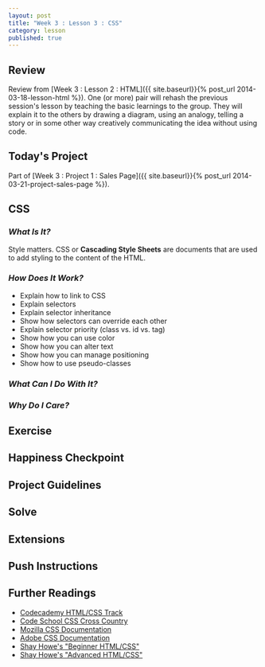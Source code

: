 ```yaml
---
layout: post
title: "Week 3 : Lesson 3 : CSS"
category: lesson
published: true
---
```


## Review

Review from [Week 3 : Lesson 2 : HTML]({{ site.baseurl}}{% post_url 2014-03-18-lesson-html %}).  One (or more) pair will rehash the previous session's lesson by teaching the basic learnings to the group.  They will explain it to the others by drawing a diagram, using an analogy, telling a story or in some other way creatively communicating the idea without using code.

## Today's Project<a name="todays-project"></a>

Part of [Week 3 : Project 1 : Sales Page]({{ site.baseurl}}{% post_url 2014-03-21-project-sales-page %}).

## CSS

### _What Is It?_

Style matters.  CSS or **Cascading Style Sheets** are documents that are used to add styling to the content of the HTML.   

### _How Does It Work?_

* Explain how to link to CSS
* Explain selectors
* Explain selector inheritance
* Show how selectors can override each other
* Explain selector priority (class vs. id vs. tag)
* Show how you can use color
* Show how you can alter text
* Show how you can manage positioning
* Show how to use pseudo-classes

### _What Can I Do With It?_

### _Why Do I Care?_

## Exercise

## Happiness Checkpoint

## Project Guidelines

## Solve

## Extensions

## Push Instructions

## Further Readings

* [Codecademy HTML/CSS Track](http://www.codecademy.com/tracks/web)
* [Code School CSS Cross Country](https://www.codeschool.com/courses/css-cross-country)
* [Mozilla CSS Documentation](https://developer.mozilla.org/en-US/learn/css)
* [Adobe CSS Documentation](http://www.adobe.com/devnet/dreamweaver/css.html)
* [Shay Howe's "Beginner HTML/CSS"](http://learn.shayhowe.com/html-css)
* [Shay Howe's "Advanced HTML/CSS"](http://learn.shayhowe.com/advanced-html-css/)